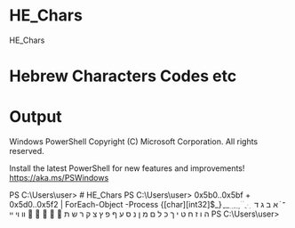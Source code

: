 # HE_Chars
HE_Chars
# Hebrew Characters Codes etc
# Output
Windows PowerShell
Copyright (C) Microsoft Corporation. All rights reserved.

Install the latest PowerShell for new features and improvements! https://aka.ms/PSWindows

PS C:\Users\user> # HE_Chars
PS C:\Users\user> 0x5b0..0x5bf + 0x5d0..0x5f2 | ForEach-Object -Process {[char][int32]$_}
ְ
ֱ
ֲ
ֳ
ִ
ֵ
ֶ
ַ
ָ
ֹ
ֺ
ֻ
ּ
ֽ
־
ֿ
א
ב
ג
ד
ה
ו
ז
ח
ט
י
ך
כ
ל
ם
מ
ן
נ
ס
ע
ף
פ
ץ
צ
ק
ר
ש
ת
׫
׬
׭
׮
ׯ
װ
ױ
ײ
PS C:\Users\user>
